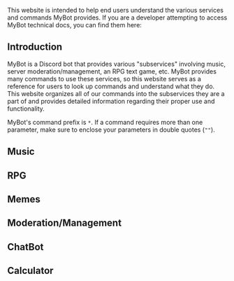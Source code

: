 This website is intended to help end users understand the various services and commands MyBot provides. If you are a developer attempting to access MyBot technical docs, you can find them here:

## Introduction
MyBot is a Discord bot that provides various "subservices" involving music, server moderation/management, an RPG text game, etc. MyBot provides many commands to use these services, so this website serves as a reference for users to look up commands and understand what they do. This website organizes all of our commands into the subservices they are a part of and provides detailed information regarding their proper use and functionality.

MyBot's command prefix is `*`. If a command requires more than one parameter, make sure to enclose your parameters in double quotes (`""`). 

## Music

## RPG

## Memes

## Moderation/Management

## ChatBot

## Calculator
